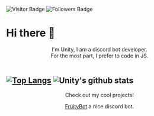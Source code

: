 ![Visitor Badge](https://visitor-badge.glitch.me/badge?page_id=UnityLxthel) ![Followers Badge](https://img.shields.io/github/followers/UnityLxthel?style=social)
# Hi there 👋

<div style="text-align: center;">
  I'm Unity, I am a discord bot developer.<br/>
  For the most part, I prefer to code in JS.
</div>
<br/>

[![Top Langs](https://github-readme-stats.vercel.app/api/top-langs/?username=UnityLxthel&layout=compact)](https://github.com/UnityLxthel/)
![Unity's github stats](https://github-readme-stats.vercel.app/api?username=UnityLxthel&hide=issues)
--------
<div style="text-align: center;">
  Check out my cool projects!

  [FruityBot](https://github.com/UnityLxthel/FruityBot) a nice discord bot.
</div>
</br>
